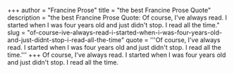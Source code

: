 +++
author = "Francine Prose"
title = "the best Francine Prose Quote"
description = "the best Francine Prose Quote: Of course, I've always read. I started when I was four years old and just didn't stop. I read all the time."
slug = "of-course-ive-always-read-i-started-when-i-was-four-years-old-and-just-didnt-stop-i-read-all-the-time"
quote = '''Of course, I've always read. I started when I was four years old and just didn't stop. I read all the time.'''
+++
Of course, I've always read. I started when I was four years old and just didn't stop. I read all the time.
